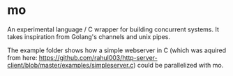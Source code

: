 # mo

An experimental language / C wrapper for building concurrent systems. It takes inspiration from Golang's channels and unix pipes.

The example folder shows how a simple webserver in C (which was aquired from here: https://github.com/rahul003/http-server-client/blob/master/examples/simpleserver.c) could be parallelized with mo. 

